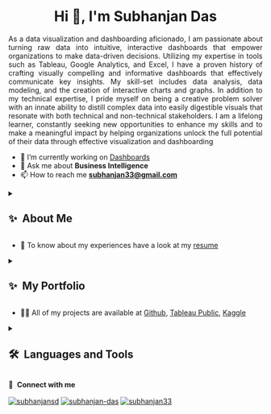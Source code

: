 <h1 align="center">Hi 👋, I'm Subhanjan Das</h1>


<p align="justify">As a data visualization and dashboarding aficionado, I am passionate about turning raw data into intuitive, interactive dashboards that empower organizations to make data-driven decisions. Utilizing my expertise in tools such as Tableau, Google Analytics, and Excel, I have a proven history of crafting visually compelling and informative dashboards that effectively communicate key insights. My skill-set includes data analysis, data modeling, and the creation of interactive charts and graphs. In addition to my technical expertise, I pride myself on being a creative problem solver with an innate ability to distill complex data into easily digestible visuals that resonate with both technical and non-technical stakeholders. I am a lifelong learner, constantly seeking new opportunities to enhance my skills and to make a meaningful impact by helping organizations unlock the full potential of their data through effective visualization and dashboarding</p>

- 🔭 I’m currently working on [Dashboards](https://public.tableau.com/app/profile/subhanjan.subhasis.das)
- 💬 Ask me about **Business Intelligence**
- 📫 How to reach me **subhanjan33@gmail.com**

<details>
  <summary><b><h2>✨&nbsp;&nbsp;About&nbsp;Me</h2></b></summary>
  <br/>

<p align="justify">I am a postgrad student of Business Analytics with 11 years of coding experience.</p>

<p align="justify">I started in 2009 with HTML and CSS, making simple static web pages and expanding my knowledge over time. Around 2010/2011, I started to learn how to use JavaScript to create dynamic web apps. During this time I also learned a version of BASIC so I could program games for my 3DS, using a DSi app called Petit Computer. In 2015 I found NodeJS, and started using it to create some basic bots for various chat platforms.</p>

<p align="justify">My goal with coding is to help others. I enjoy being able to create something that other people can use to make their lives easier. I take criticism well, and use suggestions to improve the product. The wants and/or needs of the userbase are always my priority, because without a supportive userbase, the product has no real purpose.</p>

<p align="justify">Over the last few years, my knowledge and experience with NodeJS have expanded, as has my main project, which currently has nearly one million users. I am fluent in using JavaScript and JSON within the Node environment, as well as all the features of ES11. I also have a solid understanding of HTML and CSS, and am able to work with web apps or other browser-based environments.</p>
  
  ![](https://github.com/subhanjandas/subhanjandas/blob/main/ezgif.com-gif-maker.gif)
  
</details>

- 📄 To know about my experiences have a look at my [resume](https://drive.google.com/file/d/1SdLqRDHSuqOfUta9FVp0IyWKy9VMve-s/view?usp=sharing)

<details>
  <summary><b><h2>✨&nbsp;&nbsp;My&nbsp;Portfolio</h2></b></summary>
  <br/>

I am passionate about turning raw data into intuitive, interactive dashboards that empower organizations to make data-driven decisions.

### My Portfolio
All of my projects are released as open-source on GitHub, this includes some of my GitHub trending projects:
- **Database Projects**: PostgreSQL, MySQL - 
  - [Data Analysis for Digital Music Store using SQL](https://github.com/subhanjandas/Digital-Music-Store---Data-Analysis-using-SQL) - Data Analysis
  project to help Chinook Digital Music Store to help how they can optimize their business opportunities and to help answering business related questions.
  - [Nothing Private](https://github.com/gautamkrishnar/nothing-private) - This project is a proof of concept that any website can identify and track       you, even if you are using private browsing or incognito mode in your web browser. It has around 1000K+ users and 1.8K+ stars.  It got discussed in     many privacy forums and conferences worldwide. Various privacy-focused browser vendors were able to implement fixes to prevent fingerprinting due       to this project. It also made lots of people aware of the bad effects of browser fingerprinting.
- [Blog Post Workflow](https://github.com/gautamkrishnar/blog-post-workflow) - A Github action to show your latest blog posts from any sources or StackOverflow activity or Youtube Videos on your GitHub profile/project readme automatically using the RSS feed. It is now used by over 5.6K+ users and running on thousands of GitHub actions runner every hour. It is also one of the top 20 [most used](https://github.com/marketplace?category=&query=sort%3Apopularity-desc&type=actions&verification=) GitHub actions internationally in GitHub Marketplace.
-  [SoCLI](https://github.com/gautamkrishnar/socli) scored 300+ stars within 24 hours of its release. It now has almost 2K+ users. It provides an easy way of accessing StackOverflow even if you are hooked into a terminal.
- [Motrix WebExtension](https://github.com/gautamkrishnar/motrix-webextension) - A browser extension for the Motrix Download Manager. It now has more than 10K+ users worldwide.
- [Refined GitHub Feeds](https://github.com/gautamkrishnar/refined-github-feeds) - A browser extension that adds filtering to the Github news feeds. 

[⏩ &nbsp; and many more](https://github.com/gautamkrishnar?tab=repositories&q=&type=source&language=&sort=stargazers) 

```
  ____                  ____                      
 / __ \___  ___ ___    / __/__  __ _____________  
/ /_/ / _ \/ -_) _ \  _\ \/ _ \/ // / __/ __/ -_) 
\____/ .__/\__/_//_/ /___/\___/\_,_/_/  \__/\__/  
   _/_/                  __  __   _               
  / __/  _____ ______ __/ /_/ /  (_)__  ___ _     
 / _/| |/ / -_) __/ // / __/ _ \/ / _ \/ _ `/ _ _ 
/___/|___/\__/_/  \_, /\__/_//_/_/_//_/\_, (_|_|_)
                 /___/                /___/       
```

Most of my leisure time is to contribute to open-source projects on GitHub. Acknowledging my extensive contribution to DuckDuckGo's open source projects, I was promoted as a maintainer and community leader with write access to all DuckDuckGo's repositories. I had contributed to Mozilla, Angular, Svelte, Node.JS, and several other open-source projects and organizations.

I also maintain and contribute to a lot of community open-source projects and libraries. Some of the communities includes [Tinkerhub Foundation](https://tinkerhub.org/), [Kites Foundation](https://kitesfoundation.org/), [Mozilla Foundation](https://foundation.mozilla.org/en/), [Patternfly](https://www.patternfly.org/) etc. I strongly believe that the true value of open-source is not just the code, it's the community around it.

You can learn more about me and my open source journey at my website: [https://www.gautamkrishnar.com/](https://www.gautamkrishnar.com/)

Most of the open-source projects I create are the solutions to the problems I face in my life, there are even more that are yet unsolved. I am on a journey to find solutions for them, one at a time.

### Awards and Achievements
- Won the 1st edition of [GitHub India Open Source Grants](https://github.blog/2021-09-12-recipients-open-source-grants-github-sponsors-india/)
- Worked as [DuckDuckGo Community Leader](https://help.duckduckgo.com/community/community-leaders/) and Maintainer
- Won 1st place in Several Hackathons
</details> 

- 👨‍💻 All of my projects are available at [Github](https://github.com/subhanjandas), [Tableau Public](https://public.tableau.com/app/profile/subhanjan.subhasis.das), [Kaggle](https://www.kaggle.com/subhanjan33)

<details>
  <summary><h2><b>🛠️&nbsp;&nbsp;Languages&nbsp;and&nbsp;Tools</b></h2></summary>
  <br/>
<p align="left"> <a href="https://www.arduino.cc/" target="_blank" rel="noreferrer"> <img src="https://cdn.worldvectorlogo.com/logos/arduino-1.svg" alt="arduino" width="40" height="40"/> </a> <a href="https://azure.microsoft.com/en-in/" target="_blank" rel="noreferrer"> <img src="https://www.vectorlogo.zone/logos/microsoft_azure/microsoft_azure-icon.svg" alt="azure" width="40" height="40"/> </a> <a href="https://cassandra.apache.org/" target="_blank" rel="noreferrer"> <img src="https://www.vectorlogo.zone/logos/apache_cassandra/apache_cassandra-icon.svg" alt="cassandra" width="40" height="40"/> </a> <a href="https://www.w3schools.com/cpp/" target="_blank" rel="noreferrer"> <img src="https://raw.githubusercontent.com/devicons/devicon/master/icons/cplusplus/cplusplus-original.svg" alt="cplusplus" width="40" height="40"/> </a> <a href="https://cloud.google.com" target="_blank" rel="noreferrer"> <img src="https://www.vectorlogo.zone/logos/google_cloud/google_cloud-icon.svg" alt="gcp" width="40" height="40"/> </a> <a href="https://hadoop.apache.org/" target="_blank" rel="noreferrer"> <img src="https://www.vectorlogo.zone/logos/apache_hadoop/apache_hadoop-icon.svg" alt="hadoop" width="40" height="40"/> </a> <a href="https://hive.apache.org/" target="_blank" rel="noreferrer"> <img src="https://www.vectorlogo.zone/logos/apache_hive/apache_hive-icon.svg" alt="hive" width="40" height="40"/> </a> <a href="https://www.adobe.com/in/products/illustrator.html" target="_blank" rel="noreferrer"> <img src="https://www.vectorlogo.zone/logos/adobe_illustrator/adobe_illustrator-icon.svg" alt="illustrator" width="40" height="40"/> </a> <a href="https://mariadb.org/" target="_blank" rel="noreferrer"> <img src="https://www.vectorlogo.zone/logos/mariadb/mariadb-icon.svg" alt="mariadb" width="40" height="40"/> </a> <a href="https://www.mathworks.com/" target="_blank" rel="noreferrer"> <img src="https://upload.wikimedia.org/wikipedia/commons/2/21/Matlab_Logo.png" alt="matlab" width="40" height="40"/> </a> <a href="https://www.microsoft.com/en-us/sql-server" target="_blank" rel="noreferrer"> <img src="https://www.svgrepo.com/show/303229/microsoft-sql-server-logo.svg" alt="mssql" width="40" height="40"/> </a> <a href="https://www.mysql.com/" target="_blank" rel="noreferrer"> <img src="https://raw.githubusercontent.com/devicons/devicon/master/icons/mysql/mysql-original-wordmark.svg" alt="mysql" width="40" height="40"/> </a> <a href="https://pandas.pydata.org/" target="_blank" rel="noreferrer"> <img src="https://raw.githubusercontent.com/devicons/devicon/2ae2a900d2f041da66e950e4d48052658d850630/icons/pandas/pandas-original.svg" alt="pandas" width="40" height="40"/> </a> <a href="https://www.photoshop.com/en" target="_blank" rel="noreferrer"> <img src="https://raw.githubusercontent.com/devicons/devicon/master/icons/photoshop/photoshop-line.svg" alt="photoshop" width="40" height="40"/> </a> <a href="https://www.postgresql.org" target="_blank" rel="noreferrer"> <img src="https://raw.githubusercontent.com/devicons/devicon/master/icons/postgresql/postgresql-original-wordmark.svg" alt="postgresql" width="40" height="40"/> </a> <a href="https://www.python.org" target="_blank" rel="noreferrer"> <img src="https://raw.githubusercontent.com/devicons/devicon/master/icons/python/python-original.svg" alt="python" width="40" height="40"/> </a> <a href="https://pytorch.org/" target="_blank" rel="noreferrer"> <img src="https://www.vectorlogo.zone/logos/pytorch/pytorch-icon.svg" alt="pytorch" width="40" height="40"/> </a> <a href="https://scikit-learn.org/" target="_blank" rel="noreferrer"> <img src="https://upload.wikimedia.org/wikipedia/commons/0/05/Scikit_learn_logo_small.svg" alt="scikit_learn" width="40" height="40"/> </a> <a href="https://seaborn.pydata.org/" target="_blank" rel="noreferrer"> <img src="https://seaborn.pydata.org/_images/logo-mark-lightbg.svg" alt="seaborn" width="40" height="40"/> </a> <a href="https://www.sqlite.org/" target="_blank" rel="noreferrer"> <img src="https://www.vectorlogo.zone/logos/sqlite/sqlite-icon.svg" alt="sqlite" width="40" height="40"/> </a> <a href="https://www.tensorflow.org" target="_blank" rel="noreferrer"> <img src="https://www.vectorlogo.zone/logos/tensorflow/tensorflow-icon.svg" alt="tensorflow" width="40" height="40"/> </a> </p>
</details> 

🔗 &nbsp;**Connect with me**
<p align="left">
<a href="https://twitter.com/subhanjansd" target="blank"><img align="center" src="https://raw.githubusercontent.com/rahuldkjain/github-profile-readme-generator/master/src/images/icons/Social/twitter.svg" alt="subhanjansd" height="30" width="40" /></a>
<a href="https://linkedin.com/in/subhanjan-das" target="blank"><img align="center" src="https://raw.githubusercontent.com/rahuldkjain/github-profile-readme-generator/master/src/images/icons/Social/linked-in-alt.svg" alt="subhanjan-das" height="30" width="40" /></a>
<a href="https://kaggle.com/subhanjan33" target="blank"><img align="center" src="https://raw.githubusercontent.com/rahuldkjain/github-profile-readme-generator/master/src/images/icons/Social/kaggle.svg" alt="subhanjan33" height="30" width="40" /></a>
</p>
